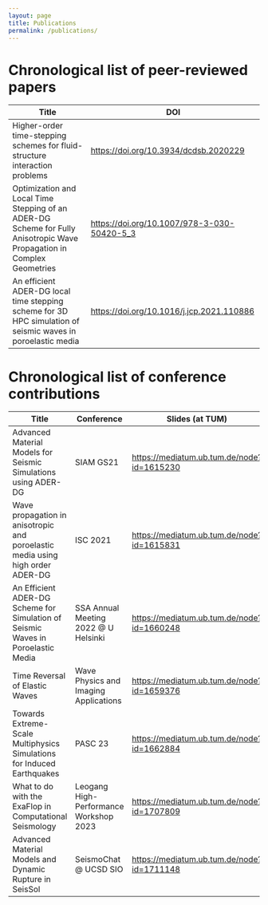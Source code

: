 ```yaml
---
layout: page
title: Publications
permalink: /publications/
---
```


# Chronological list of peer-reviewed papers

| Title                                                                                                                  | DOI
|------------------------------------------------------------------------------------------------------------------------|--------------------------------------------
| Higher-order time-stepping schemes for fluid-structure interaction problems                                            | <https://doi.org/10.3934/dcdsb.2020229>
| Optimization and Local Time Stepping of an ADER-DG Scheme for Fully Anisotropic Wave Propagation in Complex Geometries | <https://doi.org/10.1007/978-3-030-50420-5_3>
| An efficient ADER-DG local time stepping scheme for 3D HPC simulation of seismic waves in poroelastic media            | <https://doi.org/10.1016/j.jcp.2021.110886>

# Chronological list of conference contributions

| Title                                                                                                                  | Conference                             | Slides (at TUM)
|------------------------------------------------------------------------------------------------------------------------|----------------------------------------|-------------------------------------------
| Advanced Material Models for Seismic Simulations using ADER-DG                                                         | SIAM GS21                              | <https://mediatum.ub.tum.de/node?id=1615230>
| Wave propagation in anisotropic and poroelastic media using high order ADER-DG                                         | ISC 2021                               | <https://mediatum.ub.tum.de/node?id=1615831>
| An Efficient ADER-DG Scheme for Simulation of Seismic Waves in Poroelastic Media                                       | SSA Annual Meeting 2022 @ U Helsinki   | <https://mediatum.ub.tum.de/node?id=1660248>
| Time Reversal of Elastic Waves                                                                                         | Wave Physics and Imaging Applications  | <https://mediatum.ub.tum.de/node?id=1659376>
| Towards Extreme-Scale Multiphysics Simulations for Induced Earthquakes                                                 | PASC 23                                | <https://mediatum.ub.tum.de/node?id=1662884>
| What to do with the ExaFlop in Computational Seismology                                                                | Leogang High-Performance Workshop 2023 | <https://mediatum.ub.tum.de/node?id=1707809>
| Advanced Material Models and Dynamic Rupture in SeisSol                                                                | SeismoChat @ UCSD SIO                  | <https://mediatum.ub.tum.de/node?id=1711148>
